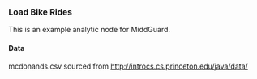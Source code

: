 ### Load Bike Rides

This is an example analytic node for MiddGuard.


#### Data

mcdonands.csv sourced from http://introcs.cs.princeton.edu/java/data/
